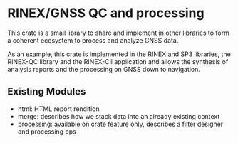 # RINEX/GNSS QC and processing

This crate is a small library to share and implement in other libraries
to form a coherent ecosystem to process and analyze GNSS data.

As an example, this crate is implemented in the RINEX and SP3 libraries, the RINEX-QC
library and the RINEX-Cli application and allows the synthesis of analysis reports
and the processing on GNSS down to navigation.

## Existing Modules

- html: HTML report rendition
- merge: describes how we stack data into an already existing context
- processing: available on crate feature only,
describes a filter designer and processing ops
